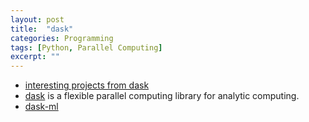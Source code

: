 ```yaml
---
layout: post
title:  "dask"
categories: Programming
tags: [Python, Parallel Computing]
excerpt: ""
---
```

- [interesting projects from dask](https://github.com/dask)
- [dask](https://dask.pydata.org/en/latest/) is a flexible parallel computing library for analytic computing.
- [dask-ml](http://dask-ml.readthedocs.io/en/latest/)
